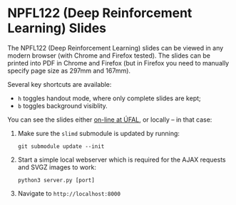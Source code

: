 # NPFL122 (Deep Reinforcement Learning) Slides

The NPFL122 (Deep Reinforcement Learning) slides can be viewed in any modern browser (with Chrome and Firefox tested). The slides can be printed into PDF in Chrome and Firefox (but in Firefox you need to manually specify page size as 297mm and 167mm).

Several key shortcuts are available:
- `h` toggles handout mode, where only complete slides are kept;
- `b` toggles background visiblity.

You can see the slides either [on-line at ÚFAL](https://ufal.mff.cuni.cz/courses/npfl122), or locally – in that case:
1. Make sure the `slimd` submodule is updated by running:
   ```
   git submodule update --init
   ```
1. Start a simple local webserver which is required for the AJAX requests and SVGZ images to work:
   ```
   python3 server.py [port]
   ```
1. Navigate to `http://localhost:8000`
